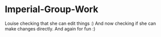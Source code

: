 # Imperial-Group-Work

Louise checking that she can edit things :)
And now checking if she can make changes directly.
And again for fun :)